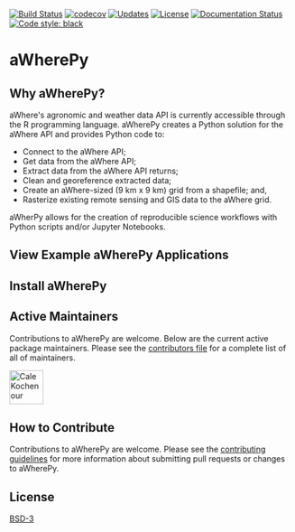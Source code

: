 [![Build Status](https://travis-ci.org/calekochenour/awherepy.svg?branch=master)](https://travis-ci.org/calekochenour/awherepy)
[![codecov](https://codecov.io/gh/calekochenour/awherepy/branch/master/graph/badge.svg)](https://codecov.io/gh/calekochenour/awherepy)
[![Updates](https://pyup.io/repos/github/calekochenour/awherepy/shield.svg)](https://pyup.io/repos/github/calekochenour/awherepy/)
[![License](https://img.shields.io/badge/License-BSD%203--Clause-blue.svg)](https://opensource.org/licenses/BSD-3-Clause)
[![Documentation Status](https://readthedocs.org/projects/awherepy/badge/?version=latest)](https://awherepy.readthedocs.io/en/latest/?badge=latest)
[![Code style: black](https://img.shields.io/badge/code%20style-black-000000.svg)](https://github.com/psf/black)

# aWherePy

## Why aWherePy?

aWhere's agronomic and weather data API is currently accessible through the R programming language. aWherePy creates a Python solution for the aWhere API and provides Python code to:

* Connect to the aWhere API;
* Get data from the aWhere API;
* Extract data from the aWhere API returns;
* Clean and georeference extracted data;
* Create an aWhere-sized (9 km x 9 km) grid from a shapefile; and,
* Rasterize existing remote sensing and GIS data to the aWhere grid.

aWherPy allows for the creation of reproducible science workflows with Python scripts and/or Jupyter Notebooks.  

## View Example aWherePy Applications

## Install aWherePy
<!--
aWherePy can be installed using `pip`, but we **strongly** recommend that you install it using conda and the `conda-forge` channel.

### Install Using Conda / conda-forge Channel (Preferred)

If you are working within an Anaconda environment, we suggest that you install EarthPy using
`conda-forge`

```bash
$ conda install -c conda-forge awherepy
```

Note: if you want to set conda-forge as your default conda channel, you can use the following install workflow.

We recommmend this approach. Once you have run conda config, you can install awherepy without specifying a channel.

```bash
$ conda config --add channels conda-forge
$ conda install awherepy
```

### Install via Pip

We strongly suggest that you install aWherePy using conda-forge given pip can be more prone to  spatial library dependency conflicts. However, you can install earthpy using pip.

To install aWherePy via `pip` use:

```bash
$ pip install --upgrade awherepy
```

Once you have successfully installed awherepy, you can import it into Python.

```python
>>> import awherepy as ap
```
-->

## Active Maintainers

Contributions to aWherePy are welcome. Below are the current active package maintainers. Please see the
[contributors file](https://awherepy.readthedocs.io/en/latest/contributors.html) for a complete list of all of maintainers.

<a title="Cale Kochenour" href="https://www.github.com/calekochenour"><img width="60" height="60" alt="Cale Kochenour" class="pull-left" src="https://user-images.githubusercontent.com/54423680/82125272-10a41780-9762-11ea-9026-f705caa25e8e.PNG?size=120" /></a>

## How to Contribute

Contributions to aWherePy are welcome. Please see the
[contributing guidelines](https://awherepy.readthedocs.io/en/latest/contributing.html) for more information about submitting pull requests or changes to aWherePy.

## License

[BSD-3](https://github.com/calekochenour/awherepy/blob/master/LICENSE)

<!--
## 1. Prerequisites

To run this analysis locally or online with Binder, you will need:

 * [aWhere Developer Account](https://developer.awhere.com/)

If running this locally, you will also need:

 * Conda ([Miniconda](https://docs.conda.io/en/latest/miniconda.html) or [Anaconda](https://docs.anaconda.com/anaconda/install/))

## 2. Binder Setup Instructions
To run this analysis in a web browser, click the icon below to launch the project with Binder:

[![Binder](https://mybinder.org/badge_logo.svg)]()

## 3. Local Setup Instructions

To run this analysis from a terminal, navigate to the folder containing the local repository.

Local instructions assume the user has cloned or forked the GitHub repository.

### Create and Activate Conda Environment

From the terminal, you can create and activate the project Conda environment.

Create environment:

```bash
conda env create -f environment.yml
```

Activate environment:

```bash
conda activate INSERT ENVIRONMENT NAME
```

### Open Jupyter Notebook

From the terminal, you can run the analysis and produce the project outputs.

Open Jupyter Notebook:

```bash
jupyter notebook
```

## 4. Run the Analysis

Follow these steps upon completion of the **Binder Setup Instructions** or **Local Setup Instructions** to run the analysis in Jupyter Notebook:

* Navigate to the INSERT FOLDER NAME HERE folder;

* Click on the INSERT JUPYTER NOTEBOOK FILE NAME HERE file;

## 5. Demos

### Run Analysis

### View Results

## 6. Contents

The project contains folders for all stages of the workflow as well as other files necessary to run the analysis.

### `01-code-scripts/`

Contains all Python scripts and Jupyter Notebooks required to run the analysis.

### `02-raw-data/`

Contains all original/unprocessed data.

### `03-processed-data/`

Contains all processed/created data.

### `04-graphics-outputs/`

Contains all figures.

### `05-papers-writings/`

Contains all paper/report files.

### `Makefile`

Contains instructions to execute the code.

### `environment.yml`

Contains the information required to create the Conda environment.
-->
